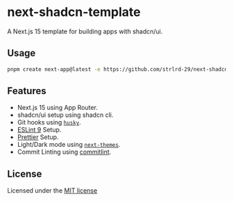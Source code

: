 # next-shadcn-template

A Next.js 15 template for building apps with shadcn/ui.

## Usage

```bash
pnpm create next-app@latest -e https://github.com/strlrd-29/next-shadcn-starter
```

## Features

- Next.js 15 using App Router.
- shadcn/ui setup using shadcn cli.
- Git hooks using [`husky`](https://typicode.github.io/husky/).
- [ESLint 9](https://eslint.org/) Setup.
- [Prettier](https://prettier.io/) Setup.
- Light/Dark mode using [`next-themes`](https://github.com/pacocoursey/next-themes).
- Commit Linting using [commitlint](https://commitlint.js.org/).

## License

Licensed under the [MIT license](./LICENSE)
